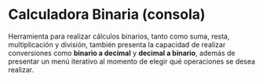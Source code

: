 <h1>Calculadora Binaria (consola)</h1>
<p> Herramienta para realizar cálculos binarios, tanto como suma, resta, multiplicación y división, también presenta la capacidad de realizar conversiones como <b>binario a decimal</b> y <b>decimal a binario</b>, además de presentar un menú iterativo al momento de elegir qué operaciones se desea realizar.</p>
